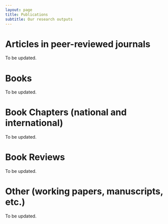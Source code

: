 ```yaml
---
layout: page
title: Publications
subtitle: Our research outputs
---
```


# Articles in peer-reviewed journals
To be updated.

# Books
To be updated.

# Book Chapters (national and international)
To be updated.

# Book Reviews
To be updated.

# Other (working papers, manuscripts, etc.)
To be updated.
